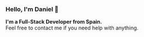 ### Hello, I'm Daniel 👋

**I'm a Full-Stack Developer from Spain.**<br />
Feel free to contact me if you need help with anything.
